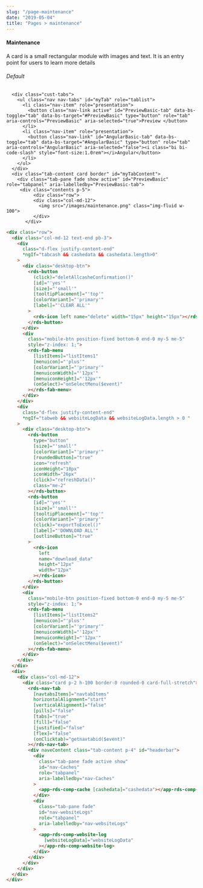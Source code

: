 ```yaml
---
slug: "/page-maintenance"
date: "2019-05-04"
title: "Pages > maintenance"
---
```

<!-- CSS only -->
<link href="https://cdn.jsdelivr.net/npm/bootstrap@5.1.3/dist/css/bootstrap.min.css" rel="stylesheet" integrity="sha384-1BmE4kWBq78iYhFldvKuhfTAU6auU8tT94WrHftjDbrCEXSU1oBoqyl2QvZ6jIW3" crossorigin="anonymous">
<link rel="stylesheet" href="../assets/css/style-elements.css">

#### Maintenance

<p class="">A card is a small rectangular module with images and text. It is an entry point for users to learn more details</p>
<section class="py-4">
    <h6>Default</h6>
    <div class="py-3">
    
      <div class="cust-tabs">
        <ul class="nav nav-tabs" id="myTab" role="tablist">
          <li class="nav-item" role="presentation">
            <button class="nav-link active" id="PreviewBasic-tab" data-bs-toggle="tab" data-bs-target="#PreviewBasic" type="button" role="tab" aria-controls="PreviewBasic" aria-selected="true">Preview </button>
          </li>
          <li class="nav-item" role="presentation">
            <button class="nav-link" id="AngularBasic-tab" data-bs-toggle="tab" data-bs-target="#AngularBasic" type="button" role="tab" aria-controls="AngularBasic" aria-selected="false"><i class="bi bi-code-slash" style="font-size:1.0rem"></i>Angular</button>
          </li>
        </ul>
      </div>
      <div class="tab-content card border" id="myTabContent">
        <div class="tab-pane fade show active" id="PreviewBasic" role="tabpanel" aria-labelledby="PreviewBasic-tab">
         <div class="contents p-5">
              <div class="row">
              <div class="col-md-12">
                <img src="/images/maintenance.png" class="img-fluid w-100">
              </div>
           </div>
                       
  </div>
        </div>
        <div class="tab-pane fade show" id="AngularBasic" role="tabpanel" aria-labelledby="AngularBasic-tab">
          <div class="contents bg-code">
<div class="row m-0">

```html
<div class="row">
  <div class="col-md-12 text-end pb-3">
    <div
      class="d-flex justify-content-end"
      *ngIf="tabcash && cashedata && cashedata.length>0"
    >
      <div class="desktop-btn">
        <rds-button
          (click)="deletAllcasheConfirmation()"
          [id]="'yes'"
          [size]="'small'"
          [tooltipPlacement]="'top'"
          [colorVariant]="'primary'"
          [label]="'CLEAR ALL'"
        >
          <rds-icon left name="delete" width="15px" height="15px"></rds-icon>
        </rds-button>
      </div>
      <div
        class="mobile-btn position-fixed bottom-0 end-0 my-5 me-5"
        style="z-index: 1;">
        <rds-fab-menu
          [listItems]="listItems1"
          [menuicon]="'plus'"
          [colorVariant]="'primary'"
          [menuiconWidth]="'12px'"
          [menuiconHeight]="'12px'"
          (onSelect)="onSelectMenu($event)"
        ></rds-fab-menu>
      </div>
    </div>
    <div
      class="d-flex justify-content-end"
      *ngIf="tabweb && websiteLogData && websiteLogData.length > 0 "
    >
      <div class="desktop-btn">
        <rds-button
          type="button"
          [size]="'small'"
          [colorVariant]="'primary'"
          [roundedButton]="true"
          icon="refresh"
          iconHeight="18px"
          iconWidth="26px"
          (click)="refreshData()"
          class="me-2"
        ></rds-button>
        <rds-button
          [id]="'yes'"
          [size]="'small'"
          [tooltipPlacement]="'top'"
          [colorVariant]="'primary'"
          (click)="exportToExcel()"
          [label]="'DOWNLOAD ALL'"
          [outlineButton]="true"
        >
          <rds-icon
            left
            name="download_data"
            height="12px"
            width="12px"
          ></rds-icon>
        </rds-button>
      </div>
      <div
        class="mobile-btn position-fixed bottom-0 end-0 my-5 me-5"
        style="z-index: 1;">
        <rds-fab-menu
          [listItems]="listItems2"
          [menuicon]="'plus'"
          [colorVariant]="'primary'"
          [menuiconWidth]="'12px'"
          [menuiconHeight]="'12px'"
          (onSelect)="onSelectMenu($event)"
        ></rds-fab-menu>
      </div>
    </div>
  </div>
  <div>
    <div class="col-md-12">
      <div class="card p-2 h-100 border-0 rounded-0 card-full-stretch">
        <rds-nav-tab
          [navtabsItems]="navtabItems"
          horizontalAlignment="start"
          [verticalAlignment]="false"
          [pills]="false"
          [tabs]="true"
          [fill]="false"
          [justified]="false"
          [flex]="false"
          (onClicktab)="getnavtabid($event)"
        ></rds-nav-tab>
        <div naveContent class="tab-content p-4" id="headerbar">
          <div
            class="tab-pane fade active show"
            id="nav-Caches"
            role="tabpanel"
            aria-labelledby="nav-Caches"
          >
            <app-rds-comp-cache [cashedata]="cashedata"></app-rds-comp-cache>
          </div>
          <div
            class="tab-pane fade"
            id="nav-websiteLogs"
            role="tabpanel"
            aria-labelledby="nav-websiteLogs"
          >
            <app-rds-comp-website-log
              [websiteLogData]="websiteLogData"
            ></app-rds-comp-website-log>
          </div>
        </div>
      </div>
    </div>
  </div>
</div>
```
</div>
</div>
  </div>
        </div>
      </div>
    </div>
  </section>
   